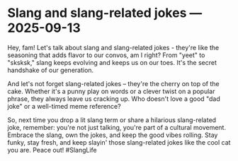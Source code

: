 # Slang and slang-related jokes — 2025-09-13

Hey, fam! Let's talk about slang and slang-related jokes - they're like the seasoning that adds flavor to our convos, am I right? From "yeet" to "sksksk," slang keeps evolving and keeps us on our toes. It's the secret handshake of our generation.

And let's not forget slang-related jokes – they're the cherry on top of the cake. Whether it's a punny play on words or a clever twist on a popular phrase, they always leave us cracking up. Who doesn't love a good "dad joke" or a well-timed meme reference?

So, next time you drop a lit slang term or share a hilarious slang-related joke, remember: you're not just talking, you're part of a cultural movement. Embrace the slang, own the jokes, and keep the good vibes rolling. Stay funky, stay fresh, and keep slayin' those slang-related jokes like the cool cat you are. Peace out! #SlangLife